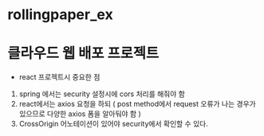 # rollingpaper_ex

# 클라우드 웹 배포 프로젝트

- react 프로젝트시 중요한 점
1. spring 에서는 security 설정시에 cors 처리를 해줘야 함
2. react에서는 axios 요청을 하되 ( post method에서 request 오류가 나는 경우가 있으므로 다양한 axios 폼을 알아둬야 함 )
3. CrossOrigin 어노테이션이 있어야 security에서 확인할 수 있다.
